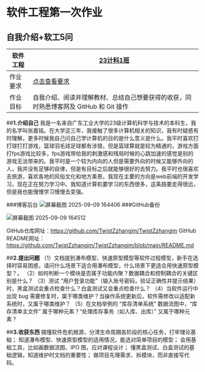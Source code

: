 软件工程第一次作业
======
自我介绍+软工5问
------
|  软件工程    | [23计科1班](https://edu.cnblogs.com/campus/gdgy/Class12Grade23ComputerScience)  |      
| ---- | ---- | 
|   作业要求   |  [点击查看要求](https://edu.cnblogs.com/campus/gdgy/Class12Grade23ComputerScience/homework/13469)                 |  
|作业目标|自我介绍、阅读并理解教材、总结自己想要获得的收获，同时熟悉博客网及 GitHub 和 Git 操作 |

##**1.介绍自己**
我是一名来自广东工业大学的23级计算机科学与技术的本科生，我的名字叫张嘉铭。在大学这三年，我接触了很多计算机相关的知识，我有时疑惑有时理解，更多时候我自己问自己学计算机的目的是什么意义是什么。我平时喜欢打打球打打游戏，篮球羽毛球足球都有涉猎，但是篮球算就是较为精通的，游戏方面打fps游戏比较多，fps游戏带给我的刺激感和残局时候的心跳加速的感觉是别的游戏无法带来的。我平时是一个较为内向的人但是需要外向的时候又能够外向的人，我并没有足够的自律，但是有目标之后就能够很好的去努力。我平时也很喜欢去旅游，喜欢各地的风俗文化和地方美景。我现在主要的方向是web前端的开发学习，现在正在努力学习中。我知道计算机要学习的东西很多，这条路要走得很远，但是我也能慢慢学习慢慢去变强。

###博客后台
![屏幕截图 2025-09-09 164406](https://img2024.cnblogs.com/blog/3700248/202509/3700248-20250909164429155-1254316396.png)
###GitHub备份

![屏幕截图 2025-09-09 164512](https://img2024.cnblogs.com/blog/3700248/202509/3700248-20250909164536085-370992735.png)

GitHub仓库网址：https://github.com/TwistZzhangjm/TwistZzhangjm
GitHub README网址：https://github.com/TwistZzhangjm/TwistZzhangjm/blob/main/README.md



##**2.提出问题**
（1）文档提到瀑布模型、快速原型模型等软件过程模型，新手在选择时容易困惑，请问什么场景下适合用瀑布模型，什么场景下更适合用快速原型模型？。
（2）如何判断一个模块是否属于功能内聚？数据耦合和控制耦合的关键区别是什么？
（3）测试 “用户登录功能”（输入账号密码，验证正确性并提示结果）时，黑盒测试会重点检查什么？白盒测试又会重点检查什么？
（4）当软件运行中出现 bug 需要修复时，属于哪类维护？当操作系统更新后，软件需修改以适配新系统时，又属于哪类维护？
（5）在文档举例的 “库存清单系统” 数据流图中，“库存清单主文件” 属于哪种元素？“处理库存事务（如入库、出库）” 又属于哪种元素？

##**3.收获东西**
搞懂软件危机根源，分清生命周期各阶段的核心任务，打牢理论基础；
知道瀑布模型、快速原型模型的适用情况，能选对简单项目的模型；
会用基础工具，比如画数据流图、IPO 图，应对课程设计；
懂黑盒测试、白盒测试的基础逻辑，知道维护时文档的重要性；
做项目先理需求、拆模块，而非直接写代码。
